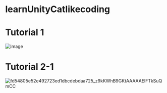 # learnUnityCatlikecoding
# Tutorial 1
![image](https://user-images.githubusercontent.com/47129648/212478714-c2ece0d4-c737-4942-bf58-4a1d5b9307f6.png)

# Tutorial 2-1
![fd54805e52e492723ed1dbcdebdaa725_z9kKWhB9GKtAAAAAElFTkSuQmCC](https://user-images.githubusercontent.com/47129648/212629516-59e6db89-c8fe-428e-a7b1-1c4d24b141db.png)
